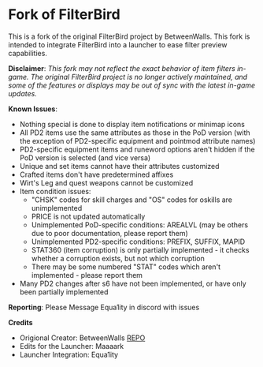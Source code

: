 # Fork of FilterBird

This is a fork of the original FilterBird project by BetweenWalls. This fork is intended to integrate FilterBird into a launcher to ease filter preview capabilities.

**Disclaimer**: _This fork may not reflect the exact behavior of item filters in-game. The original FilterBird project is no longer actively maintained, and some of the features or displays may be out of sync with the latest in-game updates._

**Known Issues**:
* Nothing special is done to display item notifications or minimap icons
* All PD2 items use the same attributes as those in the PoD version (with the exception of PD2-specific equipment and pointmod attribute names)
* PD2-specific equipment items and runeword options aren't hidden if the PoD version is selected (and vice versa)
* Unique and set items cannot have their attributes customized
* Crafted items don't have predetermined affixes
* Wirt's Leg and quest weapons cannot be customized
* Item condition issues:
  * "CHSK" codes for skill charges and "OS" codes for oskills are unimplemented
  * PRICE is not updated automatically
  * Unimplemented PoD-specific conditions: AREALVL (may be others due to poor documentation, please report them)
  * Unimplemented PD2-specific conditions: PREFIX, SUFFIX, MAPID
  * STAT360 (item corruption) is only partially implemented - it checks whether a corruption exists, but not which corruption
  * There may be some numbered "STAT" codes which aren't implemented - please report them
* Many PD2 changes after s6 have not been implemented, or have only been partially implemented

**Reporting**: Please Message Equa1ity in discord with issues

**Credits**
* Origional Creator: BetweenWalls [REPO](https://github.com/BetweenWalls/filterbird)
* Edits for the Launcher: Maaaark
* Launcher Integration: Equa1ity